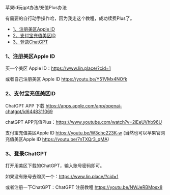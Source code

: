 苹果id玩gpt办法/充值Plus办法

有需要的自行动手操作哈，因为我走这个教程，成功续费Plus了。
- [1、注册美区Apple ID](#1-----apple-id)
- [2、支付宝充值美区ID](#2--------id)
- [3、登录ChatGPT](#3---chatgpt)

### 1、注册美区Apple ID

买一个美区 Apple ID：https://www.lin.place/?cid=1

或者自己注册美区 Apple ID   https://youtu.be/Y51VMx4NOfk

### 2、支付宝充值美区ID

ChatGPT APP 下载  https://apps.apple.com/app/openai-chatgpt/id6448311069

chatGPT APP充值Plus：https://www.youtube.com/watch?v=2iEeUVhb96U

支付宝充值美区Apple ID  https://youtu.be/W3chc223K-w (当然也可以苹果官网充值美区Apple ID  https://youtu.be/7nTXQr3_qMA)

### 3、登录ChatGPT

打开用美区下载的ChatGPT，输入账号密码即可。

如果没有账号去购买一个：https://www.lin.place/?cid=1

或者注册一下ChatGPT：ChatGPT 注册教程  https://youtu.be/NWJeRBMpsx8
